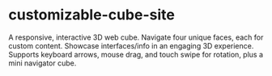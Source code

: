 # customizable-cube-site
A responsive, interactive 3D web cube. Navigate four unique faces, each for custom content. Showcase interfaces/info in an engaging 3D experience. Supports keyboard arrows, mouse drag, and touch swipe for rotation, plus a mini navigator cube.
